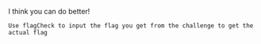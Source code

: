 I think you can do better!

`Use flagCheck to input the flag you get from the challenge to get the actual flag`